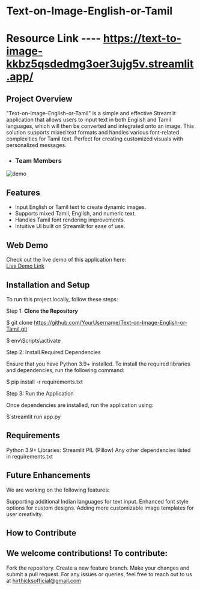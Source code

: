 # Text-on-Image-English-or-Tamil
# Resource Link ---- https://text-to-image-kkbz5qsdedmg3oer3ujg5v.streamlit.app/

## Project Overview
"Text-on-Image-English-or-Tamil" is a simple and effective Streamlit application that allows users to input text in both English and Tamil languages, which will then be converted and integrated onto an image. This solution supports mixed text formats and handles various font-related complexities for Tamil text. Perfect for creating customized visuals with personalized messages.

- ### Team Members
![demo](https://media.giphy.com/media/v1.Y2lkPTc5MGI3NjExMnBuZXZ0aGhqNTFtd3Q0MnBrbXUwcjBjNjI4M3JqcTFkaGw4eXdoeSZlcD12MV9pbnRlcm5hbF9naWZfYnlfaWQmY3Q9Zw/wXFdM9bohG4bqK2qOT/giphy.gif
)
                
## Features
- Input English or Tamil text to create dynamic images.
- Supports mixed Tamil, English, and numeric text.
- Handles Tamil font rendering improvements.
- Intuitive UI built on Streamlit for ease of use.

## Web Demo
Check out the live demo of this application here:  
[Live Demo Link](https://text-to-image-kkbz5qsdedmg3oer3ujg5v.streamlit.app/)

## Installation and Setup

To run this project locally, follow these steps:

Step 1:
 **Clone the Repository**  

$ git clone https://github.com/YourUsername/Text-on-Image-English-or-Tamil.git

$ env\Scripts\activate

Step 2: Install Required Dependencies

Ensure that you have Python 3.9+ installed. To install the required libraries and dependencies, run the following command:

$ pip install -r requirements.txt

Step 3: Run the Application

Once dependencies are installed, run the application using:

$ streamlit run app.py

## Requirements

Python 3.9+
Libraries:
Streamlit
PIL (Pillow)
Any other dependencies listed in requirements.txt

## Future Enhancements
We are working on the following features:

Supporting additional Indian languages for text input.
Enhanced font style options for custom designs.
Adding more customizable image templates for user creativity.

## How to Contribute
## We welcome contributions! To contribute:

Fork the repository.
Create a new feature branch.
Make your changes and submit a pull request.
For any issues or queries, feel free to reach out to us at hirthicksofficial@gmail.com


   
